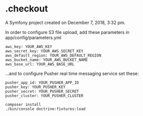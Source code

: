 .checkout
=========

A Symfony project created on December 7, 2018, 3:32 pm.

In order to configure S3 file upload, add these parameters in app/config/parameters.yml

```
aws_key: YOUR_AWS_KEY
aws_secret_key: YOUR_AWS_SECRET_KEY
aws_default_region: YOUR_AWS_DEFAULT_REGION
aws_bucket_name: YOUR_AWS_BUCKET_NAME
aws_base_url: YOUR_AWS_BASE_URL
```

...and to configure Pusher real time messaging service set these:

```
pusher_app_id: YOUR_PUSHER_APP_ID
pusher_key: YOUR_PUSHER_KEY
pusher_secret: YOUR_PUSHER_SECRET
pusher_cluster: YOUR_PUSHER_CLUSTER
```

```
composer install
./bin/console doctrine:fixtures:load
```

